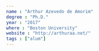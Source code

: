 ```yaml
---
name : "Arthur Azevedo de Amorim"
degree : "Ph.D."
year : "2017"
where : "Boston University"
website : "http://arthuraa.net/"
tags : ["alum"]
---
```

